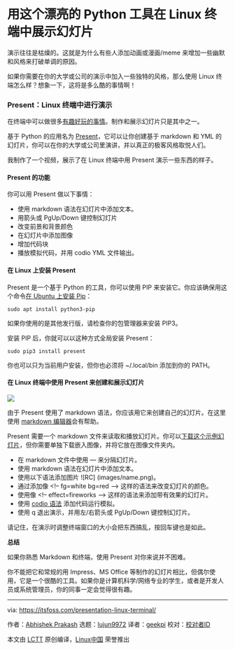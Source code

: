 [#]: collector: (lujun9972)
[#]: translator: (geekpi)
[#]: reviewer: ( )
[#]: publisher: ( )
[#]: url: ( )
[#]: subject: (Present Slides in Linux Terminal With This Nifty Python Tool)
[#]: via: (https://itsfoss.com/presentation-linux-terminal/)
[#]: author: (Abhishek Prakash https://itsfoss.com/author/abhishek/)

用这个漂亮的 Python 工具在 Linux 终端中展示幻灯片
======

演示往往是枯燥的。这就是为什么有些人添加动画或漫画/meme 来增加一些幽默和风格来打破单调的原因。

如果你需要在你的大学或公司的演示中加入一些独特的风格，那么使用 Linux 终端怎么样？想象一下，这将是多么酷的事情啊！

### Present：Linux 终端中进行演示

在终端中可以做很多[有趣好玩的事情][1]。制作和展示幻灯片只是其中之一。

基于 Python 的应用名为 [Present][2]，它可以让你创建基于 markdown 和 YML 的幻灯片，你可以在你的大学或公司里演讲，并以真正的极客风格取悦人们。

我制作了一个视频，展示了在 Linux 终端中用 Present 演示一些东西的样子。

#### Present 的功能

你可以用 Present 做以下事情：

  * 使用 markdown 语法在幻灯片中添加文本。
  * 用箭头或 PgUp/Down 键控制幻灯片
  * 改变前景和背景颜色
  * 在幻灯片中添加图像
  * 增加代码块
  * 播放模拟代码，并用 codio YML 文件输出。



#### 在 Linux 上安装 Present

Present 是一个基于 Python 的工具，你可以使用 PIP 来安装它。你应该确保用这个命令[在 Ubuntu 上安装 Pip][4]：

```
sudo apt install python3-pip
```

如果你使用的是其他发行版，请检查你的包管理器来安装 PIP3。

安装 PIP 后，你就可以以这种方式全局安装 Present：

```
sudo pip3 install present
```

你也可以只为当前用户安装，但你也必须将 \~/.local/bin 添加到你的 PATH。

#### 在 Linux 终端中使用 Present 来创建和展示幻灯片

![][5]

由于 Present 使用了 markdown 语法，你应该用它来创建自己的幻灯片。在这里使用 [markdown 编辑器][6]会有帮助。

Present 需要一个 markdown 文件来读取和播放幻灯片。你可以[下载这个示例幻灯片][7]，但你需要单独下载嵌入图像，并将它放在图像文件夹内。

  * 在 markdown 文件中使用 — 来分隔幻灯片。
  * 使用 markdown 语法在幻灯片中添加文本。
  * 使用以下语法添加图片 ![RC] (images/name.png)。
  * 通过添加像 &lt;!– fg=white bg=red –&gt; 这样的语法来改变幻灯片的颜色。
  * 使用像 &lt;!– effect=fireworks –&gt; 这样的语法来添加带有效果的幻灯片。
  * 使用 [codio 语法][8] 添加代码运行模拟。
  * 使用 q 退出演示，并用左/右箭头或 PgUp/Down 键控制幻灯片。



请记住，在演示时调整终端窗口的大小会把东西搞乱，按回车键也是如此。

**总结**

如果你熟悉 Markdown 和终端，使用 Present 对你来说并不困难。

你不能把它和常规的用 Impress、MS Office 等制作的幻灯片相比，但偶尔使用，它是一个很酷的工具。如果你是计算机科学/网络专业的学生，或者是开发人员或系统管理员，你的同事一定会觉得很有趣。

--------------------------------------------------------------------------------

via: https://itsfoss.com/presentation-linux-terminal/

作者：[Abhishek Prakash][a]
选题：[lujun9972][b]
译者：[geekpi](https://github.com/geekpi)
校对：[校对者ID](https://github.com/校对者ID)

本文由 [LCTT](https://github.com/LCTT/TranslateProject) 原创编译，[Linux中国](https://linux.cn/) 荣誉推出

[a]: https://itsfoss.com/author/abhishek/
[b]: https://github.com/lujun9972
[1]: https://itsfoss.com/funny-linux-commands/
[2]: https://github.com/vinayak-mehta/present
[4]: https://itsfoss.com/install-pip-ubuntu/
[5]: https://i0.wp.com/itsfoss.com/wp-content/uploads/2020/09/presentation-in-linux-terminal.png?resize=800%2C494&ssl=1
[6]: https://itsfoss.com/best-markdown-editors-linux/
[7]: https://github.com/vinayak-mehta/present/blob/master/examples/sample.md
[8]: https://present.readthedocs.io/en/latest/codio.html
